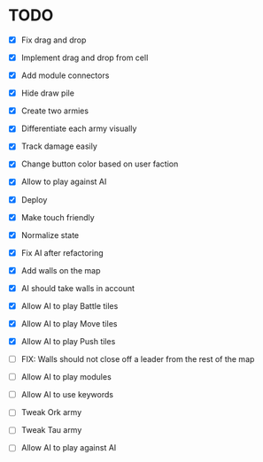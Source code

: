 # TODO

- [x] Fix drag and drop
- [x] Implement drag and drop from cell
- [x] Add module connectors
- [x] Hide draw pile
- [x] Create two armies
- [x] Differentiate each army visually
- [x] Track damage easily
- [x] Change button color based on user faction
- [x] Allow to play against AI
- [x] Deploy
- [x] Make touch friendly
- [x] Normalize state
- [x] Fix AI after refactoring
- [x] Add walls on the map
- [x] AI should take walls in account
- [x] Allow AI to play Battle tiles
- [x] Allow AI to play Move tiles
- [x] Allow AI to play Push tiles

- [ ] FIX: Walls should not close off a leader from the rest of the map
- [ ] Allow AI to play modules
- [ ] Allow AI to use keywords
- [ ] Tweak Ork army
- [ ] Tweak Tau army
- [ ] Allow AI to play against AI